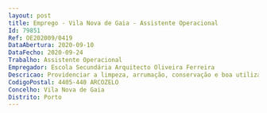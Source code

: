 ```yaml
--- 
layout: post
title: Emprego - Vila Nova de Gaia - Assistente Operacional
Id: 79851
Ref: OE202009/0419
DataAbertura: 2020-09-10
DataFecho: 2020-09-24
Trabalho: Assistente Operacional
Empregador: Escola Secundária Arquitecto Oliveira Ferreira
Descricao: Providenciar a limpeza, arrumação, conservação e boa utilização das instalações, bem como do material e equipamento didático e informático necessário ao desenvolvimento do processo educativo  exercer funções de vigilância e de controlo das entradas e saídas do espaço escolar.
CodigoPostal: 4405-440 ARCOZELO
Concelho: Vila Nova de Gaia
Distrito: Porto
--- 
```

